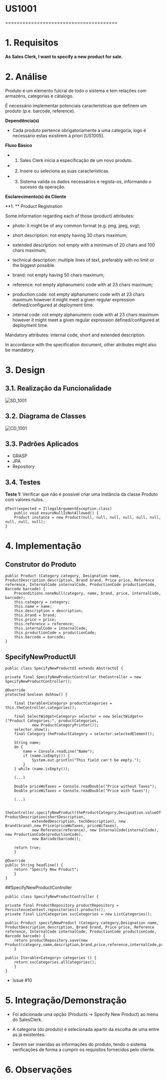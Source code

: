 # US1001
=======================================


# 1. Requisitos

**As Sales Clerk, I want to specify a new product for sale.**

# 2. Análise

Produto é um elemento fulcral de todo o sistema e tem relações com armazéns, categorias e cátalogo.

É necessário implementar potenciais características que definem um produto (p.e. barcode, reference).

**Dependência(s)**

* Cada produto pertence obrigatoriamente a uma categoria, logo é necessário estas existirem à priori [US1005].

**Fluxo Básico**

- 1. Sales Clerk inicia a especificação de um novo produto.

- 2. Insere ou seleciona as suas características.

- 3. Sistema valida os dados necessários e regista-os, informando o sucesso da operação.

**Esclarecimento(s) do Cliente**

**1. ** Product Registration 

Some information regarding each of those (product) attributes:

- photo: it might be of any common format (e.g. png, jpeg, svg);

- short description: not empty having 30 chars maximum;

- extended description: not empty with a minimum of 20 chars and 100 chars maximum;

- technical description: multiple lines of text, preferably with no limit or the biggest possible.

- brand: not empty having 50 chars maximum;

- reference: not empty alphanumeric code with at 23 chars maximum;

- production code: not empty alphanumeric code with at 23 chars maximum however it might meet a given regular expression defined/configured at deployment time.

- internal code: not empty alphanumeric code with at 23 chars maximum however it might meet a given regular expression defined/configured at deployment time.

Mandatory attributes: internal code, short and extended description.

In accordance with the specification document, other atributes might also be mandatory.

# 3. Design

## 3.1. Realização da Funcionalidade

![SD_1001](SD_1001.svg)

## 3.2. Diagrama de Classes

![CD_1001](CD_1001.svg)

## 3.3. Padrões Aplicados

- GRASP
- JPA
- Repository 

## 3.4. Testes 

**Teste 1:** Verificar que não é possível criar uma instância da classe Produto com valores nulos.

	@Test(expected = IllegalArgumentException.class)
		public void ensureNullIsNotAllowed() {
		Product instance = new Product(null, null, null, null, null, null, null, null, null);
	}

# 4. Implementação

## Construtor do Produto
    public Product (Category category, Designation name, ProductDescription description, Brand brand, Price price, Reference reference, InternalCode internalCode, ProductionCode productionCode, Barcode barcode) {
        Preconditions.noneNull(category, name, brand, price, internalCode, barcode);
        this.category = category;
        this.name = name;
        this.description = description;
        this.brand = brand;
        this.price = price;
        this.reference = reference;
        this.internalCode = internalCode;
        this.productionCode = productionCode;
        this.barcode = barcode;
    }

## SpecifyNewProductUI

    public class SpecifyNewProductUI extends AbstractUI {

    private final SpecifyNewProductController theController = new SpecifyNewProductController();

    @Override
    protected boolean doShow() {

        final Iterable<Category> productCategories = this.theController.categories();

        final SelectWidget<Category> selector = new SelectWidget<>("Product Categories:", productCategories,
                new ProductCategoryPrinter());
        selector.show();
        final Category theProductCategory = selector.selectedElement();

        String name;
        do {
            name = Console.readLine("Name");
            if (name.isEmpty()) {
                System.out.println("This field can't be empty.");
            }
        } while (name.isEmpty());

        (...)

        Double priceWoTaxes = Console.readDouble("Price without Taxes");
        Double priceWiTaxes = Console.readDouble("Price with Taxes");

        (...)

        theController.specifyNewProduct(theProductCategory,Designation.valueOf(name),new ProductDescription(shortDescription,
                extendedDescription, techDescription), new Brand(brand),new Price(priceWoTaxes, priceWiTaxes),
                new Reference(reference), new InternalCode(internalCode), new ProductionCode(productionCode),
                new Barcode(barcode));

        return true;
        }

    @Override
    public String headline() {
        return "Specify New Product";
        }
    }

##SpecifyNewProductController

    public class SpecifyNewProductController {

    private final ProductRepository productRepository = PersistenceContext.repositories().products();
    private final ListCategories svcCategories = new ListCategories();

    public Product specifyNewProduct (Category category,Designation name, ProductDescription description, Brand brand, Price price, Reference reference, InternalCode internalCode, ProductionCode productionCode, Barcode barcode) {
        return productRepository.save(new Product(category,name,description,brand,price,reference,internalCode,productionCode,barcode));
        }

    public Iterable<Category> categories () {
        return svcCategories.allCategories();
        }
    }

- Issue #10

# 5. Integração/Demonstração

- Foi adicionada uma opção (Products -> Specify New Product) ao menu do SalesClerk.
 
- A categoria (do produto) é selecionada apartir da escolha de uma entre as já existentes.

- Devem ser inseridas as informações do produto, tendo o sistema verificações de forma a cumprir os requisitos fornecidos pelo cliente.

# 6. Observações




